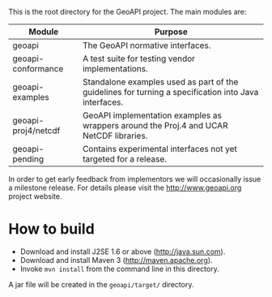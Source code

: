 This is the root directory for the GeoAPI project.
The main modules are:

Module              | Purpose
------------------- | ---------------------------------------------------------
geoapi              | The GeoAPI normative interfaces.
geoapi-conformance  | A test suite for testing vendor implementations.
geoapi-examples     | Standalone examples used as part of the guidelines for turning a specification into Java interfaces.
geoapi-proj4/netcdf | GeoAPI implementation examples as wrappers around the Proj.4 and UCAR NetCDF libraries.
geoapi-pending      | Contains experimental interfaces not yet targeted for a release.

In order to get early feedback from implementors we will occasionally issue a milestone release.
For details please visit the http://www.geoapi.org project website.


# How to build

* Download and install J2SE 1.6 or above (http://java.sun.com).
* Download and install Maven 3 (http://maven.apache.org).
* Invoke `mvn install` from the command line in this directory.

A jar file will be created in the `geoapi/target/` directory.
